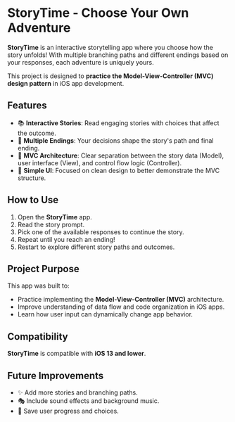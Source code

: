 # StoryTime - Choose Your Own Adventure

**StoryTime** is an interactive storytelling app where you choose how the story unfolds! With multiple branching paths and different endings based on your responses, each adventure is uniquely yours.

This project is designed to **practice the Model-View-Controller (MVC) design pattern** in iOS app development.

## Features
- 📚 **Interactive Stories**: Read engaging stories with choices that affect the outcome.
- 🔀 **Multiple Endings**: Your decisions shape the story's path and final ending.
- 🧠 **MVC Architecture**: Clear separation between the story data (Model), user interface (View), and control flow logic (Controller).
- 🎨 **Simple UI**: Focused on clean design to better demonstrate the MVC structure.

## How to Use
1. Open the **StoryTime** app.
2. Read the story prompt.
3. Pick one of the available responses to continue the story.
4. Repeat until you reach an ending!
5. Restart to explore different story paths and outcomes.

## Project Purpose
This app was built to:
- Practice implementing the **Model-View-Controller (MVC)** architecture.
- Improve understanding of data flow and code organization in iOS apps.
- Learn how user input can dynamically change app behavior.

## Compatibility
**StoryTime** is compatible with **iOS 13 and lower**.

## Future Improvements
- ✨ Add more stories and branching paths.
- 🎭 Include sound effects and background music.
- 💾 Save user progress and choices.

